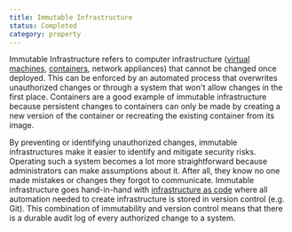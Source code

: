 ```yaml
---
title: Immutable Infrastructure
status: Completed
category: property
---
```


Immutable Infrastructure refers to computer infrastructure ([virtual machines](https://github.com/cncf/glossary/blob/main/definitions/virtual_machine.md), [containers](https://github.com/cncf/glossary/blob/main/definitions/container.md), network appliances) that cannot be changed once deployed. This can be enforced by an automated process that overwrites unauthorized changes or through a system that won't allow changes in the first place. Containers are a good example of immutable infrastructure because persistent changes to containers can only be made by creating a new version of the container or recreating the existing container from its image.

By preventing or identifying unauthorized changes, immutable infrastructures make it easier to identify and mitigate security risks. Operating such a system becomes a lot more straightforward because administrators can make assumptions about it. After all, they know no one made mistakes or changes they forgot to communicate. Immutable infrastructure goes hand-in-hand with [infrastructure as code](https://github.com/cncf/glossary/blob/main/definitions/infrastructure_as_code.md) where all automation needed to create infrastructure is stored in version control (e.g. Git). This combination of immutability and version control means that there is a durable audit log of every authorized change to a system.



